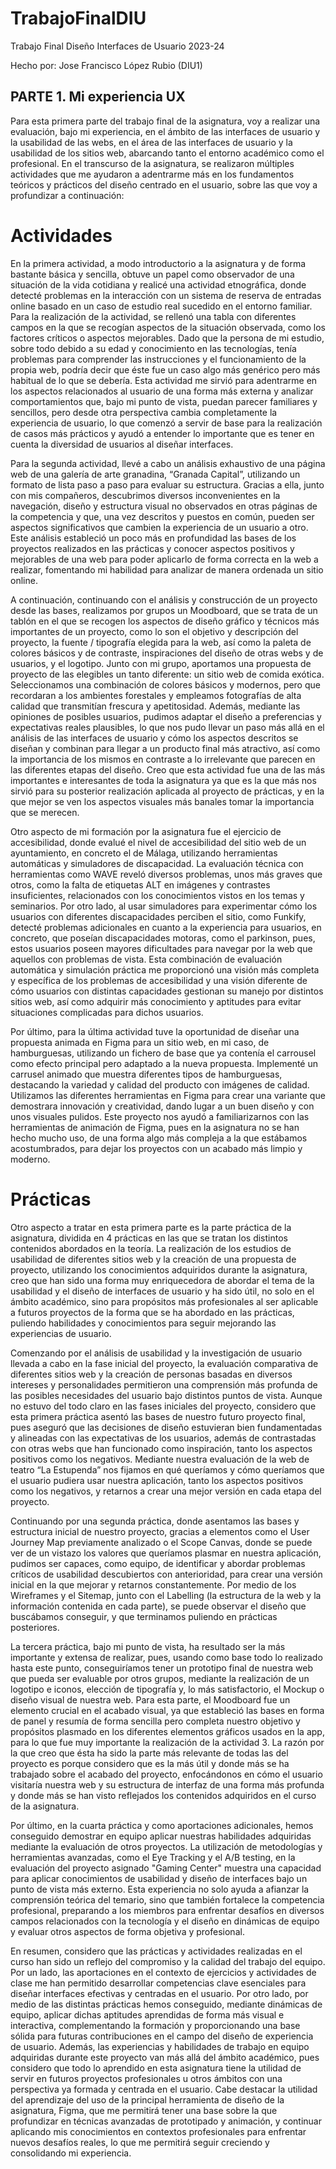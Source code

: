 # TrabajoFinalDIU

Trabajo Final Diseño Interfaces de Usuario 2023-24

Hecho por: Jose Francisco López Rubio (DIU1)

## PARTE 1. Mi experiencia UX

Para esta primera parte del trabajo final de la asignatura, voy a realizar una evaluación, bajo mi experiencia, en el ámbito de las interfaces de usuario y la usabilidad de las webs, en el área de las interfaces de usuario y la usabilidad de los sitios web, abarcando tanto el entorno académico como el profesional. En el transcurso de la asignatura, se realizaron múltiples actividades que me ayudaron a adentrarme más en los fundamentos teóricos y prácticos del diseño centrado en el usuario, sobre las que voy a profundizar a continuación:

# Actividades

En la primera actividad, a modo introductorio a la asignatura y de forma bastante básica y sencilla, obtuve un papel como observador de una situación de la vida cotidiana y realicé una actividad etnográfica, donde detecté problemas en la interacción con un sistema de reserva de entradas online basado en un caso de estudio real sucedido en el entorno familiar. Para la realización de la actividad, se rellenó una tabla con diferentes campos en la que se recogían aspectos de la situación observada, como los factores críticos o aspectos mejorables. Dado que la persona de mi estudio, sobre todo debido a su edad y conocimiento en las tecnologías, tenía problemas para comprender las instrucciones y el funcionamiento de la propia web, podría decir que éste fue un caso algo más genérico pero más habitual de lo que se debería. Esta actividad me sirvió para adentrarme en los aspectos relacionados al usuario de una forma más externa y analizar comportamientos que, bajo mi punto de vista, puedan parecer familiares y sencillos, pero desde otra perspectiva cambia completamente la experiencia de usuario, lo que comenzó a servir de base para la realización de casos más prácticos y ayudó a entender lo importante que es tener en cuenta la diversidad de usuarios al diseñar interfaces.

Para la segunda actividad, llevé a cabo un análisis exhaustivo de una página web de una galería de arte granadina, “Granada Capital”, utilizando un formato de lista paso a paso para evaluar su estructura. Gracias a ella, junto con mis compañeros, descubrimos diversos inconvenientes en la navegación, diseño y estructura visual no observados en otras páginas de la competencia y que, una vez descritos y puestos en común, pueden ser aspectos significativos que cambien la experiencia de un usuario a otro. Este análisis estableció un poco más en profundidad las bases de los proyectos realizados en las prácticas y conocer aspectos positivos y mejorables de una web para poder aplicarlo de forma correcta en la web a realizar, fomentando mi habilidad para analizar de manera ordenada un sitio online.

A continuación, continuando con el análisis y construcción de un proyecto desde las bases, realizamos por grupos un Moodboard, que se trata de un tablón en el que se recogen los aspectos de diseño gráfico y técnicos más importantes de un proyecto, como lo son el objetivo y descripción del proyecto, la fuente / tipografía elegida para la web, así como la paleta de colores básicos y de contraste, inspiraciones del diseño de otras webs y de usuarios, y el logotipo. Junto con mi grupo, aportamos una propuesta de proyecto de las elegibles un tanto diferente: un sitio web de comida exótica. Seleccionamos una combinación de colores básicos y modernos, pero que recordaran a los ambientes forestales y empleamos fotografías de alta calidad que transmitían frescura y apetitosidad. Además, mediante las opiniones de posibles usuarios, pudimos adaptar el diseño a preferencias y expectativas reales plausibles, lo que nos pudo llevar un paso más allá en el análisis de las interfaces de usuario y cómo los aspectos descritos se diseñan y combinan para llegar a un producto final más atractivo, así como la importancia de los mismos en contraste a lo irrelevante que parecen en las diferentes etapas del diseño. Creo que esta actividad fue una de las más importantes e interesantes de toda la asignatura ya que es la que más nos sirvió para su posterior realización aplicada al proyecto de prácticas, y en la que mejor se ven los aspectos visuales más banales tomar la importancia que se merecen.

Otro aspecto de mi formación por la asignatura fue el ejercicio de accesibilidad, donde evalué el nivel de accesibilidad del sitio web de un ayuntamiento, en concreto el de Málaga, utilizando herramientas automáticas y simuladores de discapacidad. La evaluación técnica con herramientas como WAVE reveló diversos problemas, unos más graves que otros, como la falta de etiquetas ALT en imágenes y contrastes insuficientes, relacionados con los conocimientos vistos en los temas y seminarios. Por otro lado, al usar simuladores para experimentar cómo los usuarios con diferentes discapacidades perciben el sitio, como Funkify, detecté problemas adicionales en cuanto a la experiencia para usuarios, en concreto, que poseían discapacidades motoras, como el parkinson, pues, estos usuarios poseen mayores dificultades para navegar por la web que aquellos con problemas de vista. Esta combinación de evaluación automática y simulación práctica me proporcionó una visión más completa y específica de los problemas de accesibilidad y una visión diferente de cómo usuarios con distintas capacidades gestionan su manejo por distintos sitios web, así como adquirir más conocimiento y aptitudes para evitar situaciones complicadas para dichos usuarios.

Por último, para la última actividad tuve la oportunidad de diseñar una propuesta animada en Figma para un sitio web, en mi caso, de hamburguesas, utilizando un fichero de base que ya contenía el carrousel como efecto principal pero adaptado a la nueva propuesta. Implementé un carrusel animado que muestra diferentes tipos de hamburguesas, destacando la variedad y calidad del producto con imágenes de calidad. Utilizamos las diferentes herramientas en Figma para crear una variante que demostrara innovación y creatividad, dando lugar a un buen diseño y con unos visuales pulidos. Este proyecto nos ayudó a familiarizarnos con las herramientas de animación de Figma, pues en la asignatura no se han hecho mucho uso, de una forma algo más compleja a la que estábamos acostumbrados, para dejar los proyectos con un acabado más limpio y moderno.

# Prácticas 

Otro aspecto a tratar en esta primera parte es la parte práctica de la asignatura, dividida en 4 prácticas en las que se tratan los distintos contenidos abordados en la teoría. La realización de los estudios de usabilidad de diferentes sitios web y la creación de una propuesta de proyecto, utilizando los conocimientos adquiridos durante la asignatura, creo que han sido una forma muy enriquecedora de abordar el tema de la usabilidad y el diseño de interfaces de usuario y ha sido útil, no solo en el ámbito académico, sino para propósitos más profesionales al ser aplicable a futuros proyectos de la forma que se ha abordado en las prácticas, puliendo habilidades y conocimientos para seguir mejorando las experiencias de usuario.

Comenzando por el análisis de usabilidad y la investigación de usuario llevada a cabo en la fase inicial del proyecto, la evaluación comparativa de diferentes sitios web y la creación de personas basadas en diversos intereses y personalidades permitieron una comprensión más profunda de las posibles necesidades del usuario bajo distintos puntos de vista. Aunque no estuvo del todo claro en las fases iniciales del proyecto, considero que esta primera práctica asentó las bases de nuestro futuro proyecto final, pues aseguró que las decisiones de diseño estuvieran bien fundamentadas y alineadas con las expectativas de los usuarios, además de contrastadas con otras webs que han funcionado como inspiración, tanto los aspectos positivos como los negativos. Mediante nuestra evaluación de la web de teatro “La Estupenda” nos fijamos en qué queríamos y cómo queríamos que el usuario pudiera usar nuestra aplicación, tanto los aspectos positivos como los negativos, y retarnos a crear una mejor versión en cada etapa del proyecto.

Continuando por una segunda práctica, donde asentamos las bases y estructura inicial de nuestro proyecto, gracias a elementos como el User Journey Map previamente analizado o el Scope Canvas, donde se puede ver de un vistazo los valores que queríamos plasmar en nuestra aplicación, pudimos ser capaces, como equipo, de identificar y abordar problemas críticos de usabilidad descubiertos con anterioridad, para crear una versión inicial en la que mejorar y retarnos constantemente. Por medio de los Wireframes y el Sitemap, junto con el Labelling (la estructura de la web y la información contenida en cada parte), se puede observar el diseño que buscábamos conseguir, y que terminamos puliendo en prácticas posteriores.

La tercera práctica, bajo mi punto de vista, ha resultado ser la más importante y extensa de realizar, pues, usando como base todo lo realizado hasta este punto, conseguiríamos tener un prototipo final de nuestra web que pueda ser evaluable por otros grupos, mediante la realización de un logotipo e iconos, elección de tipografía y, lo más satisfactorio, el Mockup o diseño visual de nuestra web. Para esta parte, el Moodboard fue un elemento crucial en el acabado visual, ya que estableció las bases en forma de panel y resumía de forma sencilla pero completa nuestro objetivo y propósitos plasmado en los diferentes elementos gráficos usados en la app, para lo que fue muy importante la realización de la actividad 3. La razón por la que creo que ésta ha sido la parte más relevante de todas las del proyecto es porque considero que es la más útil y donde más se ha trabajado sobre el acabado del proyecto, enfocándonos en cómo el usuario visitaría nuestra web y su estructura de interfaz de una forma más profunda y donde más se han visto reflejados los contenidos adquiridos en el curso de la asignatura.

Por último, en la cuarta práctica y como aportaciones adicionales, hemos conseguido demostrar en equipo aplicar nuestras habilidades adquiridas mediante la evaluación de otros proyectos. La utilización de metodologías y herramientas avanzadas, como el Eye Tracking y el A/B testing, en la evaluación del proyecto asignado "Gaming Center" muestra una capacidad para aplicar conocimientos de usabilidad y diseño de interfaces bajo un punto de vista más externo. Esta experiencia no solo ayuda a afianzar la comprensión teórica del temario, sino que también fortalece la competencia profesional, preparando a los miembros para enfrentar desafíos en diversos campos relacionados con la tecnología y el diseño en dinámicas de equipo y evaluar otros aspectos de forma objetiva y profesional.

En resumen, considero que las prácticas y actividades realizadas en el curso han sido un reflejo del compromiso y la calidad del trabajo del equipo. Por un lado, las aportaciones en el contexto de ejercicios y actividades de clase me han permitido desarrollar competencias clave esenciales para diseñar interfaces efectivas y centradas en el usuario. Por otro lado, por medio de las distintas prácticas hemos conseguido, mediante dinámicas de equipo, aplicar dichas aptitudes aprendidas de forma más visual e interactiva, complementando la formación y proporcionando una base sólida para futuras contribuciones en el campo del diseño de experiencia de usuario. Además, las experiencias y habilidades de trabajo en equipo adquiridas durante este proyecto van más allá del ámbito académico, pues considero que todo lo aprendido en esta asignatura tiene la utilidad de servir en futuros proyectos profesionales u otros ámbitos con una perspectiva ya formada y centrada en el usuario. Cabe destacar la utilidad del aprendizaje del uso de la principal herramienta de diseño de la asignatura, Figma, que me permitirá tener una base sobre la que profundizar en técnicas avanzadas de prototipado y animación, y continuar aplicando mis conocimientos en contextos profesionales para enfrentar nuevos desafíos reales, lo que me permitirá seguir creciendo y consolidando mi experiencia.



